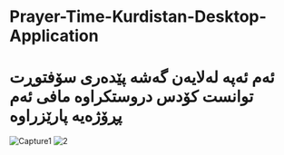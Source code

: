 # Prayer-Time-Kurdistan-Desktop-Application
# ئەم ئەپە لەلایەن گەشە پێدەری سۆفتوڕت توانست کۆدس دروستکراوە مافی ئەم پڕۆژەیە پارێزراوە 
![Capture1](https://github.com/TwanstCodess/Prayer-Time-Kurdistan-Desktop-Application/assets/155393812/7da6622e-6b54-4f1b-98d2-f4d6a853d041)
![2](https://github.com/TwanstCodess/Prayer-Time-Kurdistan-Desktop-Application/assets/155393812/248a1c78-177f-4d4b-a7ab-1ce1c4db8283)
